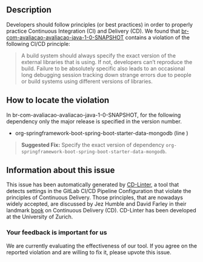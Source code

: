 
## Description
Developers should follow principles (or best practices) in order to properly practice Continuous Integration (CI) and Delivery (CD).
We found that [br-com-avaliacao-avaliacao-java-1-0-SNAPSHOT](https://gitlab.com/allima/Application-Java/blob/master/.gitlab-ci.yml) contains a violation of the following CI/CD principle:

> A build system should always specify the exact version of the external libraries that is using.
If not, developers can’t reproduce the build. Failure to be absolutely specific also leads to an occasional long debugging session tracking down strange errors due to people or build systems using different versions of libraries.

## How to locate the violation

In br-com-avaliacao-avaliacao-java-1-0-SNAPSHOT, for the following dependency only the major release is specified in the version number.

* org-springframework-boot-spring-boot-starter-data-mongodb (line )

> **Suggested Fix:** Specify the exact version of dependency `org-springframework-boot-spring-boot-starter-data-mongodb`.

## Information about this issue

This issue has been automatically generated by [CD-Linter](https://gitlab.com/Jancso/configuration-analytics), a tool that detects settings in the GitLab CI/CD Pipeline Configuration that violate the principles of Continuous Delivery. Those principles, that are nowadays widely accepted, are discussed by Jez Humble and David Farley in their landmark [book](https://www.oreilly.com/library/view/continuous-delivery-reliable/9780321670250/) on Continuous Delivery (CD). CD-Linter has been developed at the University of Zurich.

### Your feedback is important for us
We are currently evaluating the effectiveness of our tool. If you agree on the reported violation and are willing to fix it, please upvote this issue.